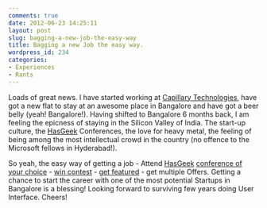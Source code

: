 ```yaml
---
comments: true
date: 2012-06-23 14:25:11
layout: post
slug: bagging-a-new-job-the-easy-way
title: Bagging a new Job the easy way.
wordpress_id: 234
categories:
- Experiences
- Rants
---
```


Loads of great news. I have started working at [Capillary Technologies](http://capillary.co.in), have got a new flat to stay at an awesome place in Bangalore and have got a beer belly (yeah! Bangalore!). Having shifted to Bangalore 6 months back, I am feeling the epicness of staying in the Silicon Valley of India. The start-up culture, the [HasGeek](http://hasgeek.com) Conferences, the love for heavy metal, the feeling of being among the most intellectual crowd in the country (no offence to the Microsoft fellows in Hyderabad!).

So yeah, the easy way of getting a job - Attend [HasGeek](http://hasgeek.com) [conference of your choice](http://metarefresh.in) - [win contest](https://twitter.com/capillarytech/status/195851837738467328) - [get featured](http://blog.capillarytech.com/capillary-css-contest-finds-an-undisputed-winner/) - get multiple Offers. Getting a chance to start the career with one of the most potential Startups in Bangalore is a blessing! Looking forward to surviving few years doing User Interface. Cheers!

